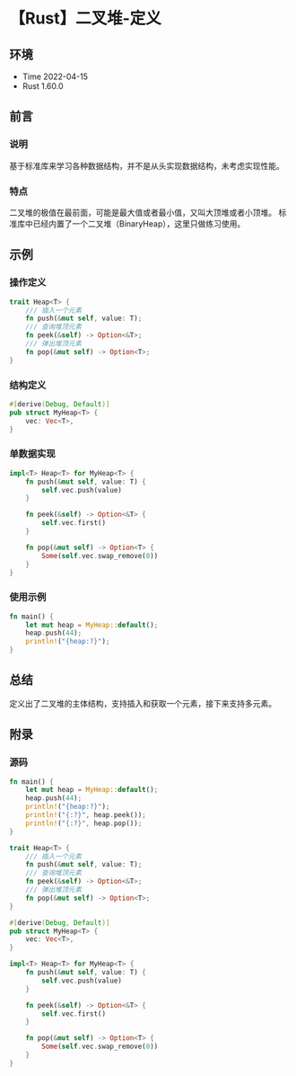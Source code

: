 # 【Rust】二叉堆-定义

## 环境

- Time 2022-04-15
- Rust 1.60.0

## 前言

### 说明

基于标准库来学习各种数据结构，并不是从头实现数据结构，未考虑实现性能。

### 特点

二叉堆的极值在最前面，可能是最大值或者最小值，又叫大顶堆或者小顶堆。
标准库中已经内置了一个二叉堆（BinaryHeap），这里只做练习使用。

## 示例

### 操作定义

```rust
trait Heap<T> {
    /// 插入一个元素
    fn push(&mut self, value: T);
    /// 查询堆顶元素
    fn peek(&self) -> Option<&T>;
    /// 弹出堆顶元素
    fn pop(&mut self) -> Option<T>;
}
```

### 结构定义

```rust
#[derive(Debug, Default)]
pub struct MyHeap<T> {
    vec: Vec<T>,
}
```

### 单数据实现

```rust
impl<T> Heap<T> for MyHeap<T> {
    fn push(&mut self, value: T) {
        self.vec.push(value)
    }

    fn peek(&self) -> Option<&T> {
        self.vec.first()
    }

    fn pop(&mut self) -> Option<T> {
        Some(self.vec.swap_remove(0))
    }
}
```

### 使用示例

```rust
fn main() {
    let mut heap = MyHeap::default();
    heap.push(44);
    println!("{heap:?}");
}
```

## 总结

定义出了二叉堆的主体结构，支持插入和获取一个元素，接下来支持多元素。

## 附录

### 源码

```rust
fn main() {
    let mut heap = MyHeap::default();
    heap.push(44);
    println!("{heap:?}");
    println!("{:?}", heap.peek());
    println!("{:?}", heap.pop());
}

trait Heap<T> {
    /// 插入一个元素
    fn push(&mut self, value: T);
    /// 查询堆顶元素
    fn peek(&self) -> Option<&T>;
    /// 弹出堆顶元素
    fn pop(&mut self) -> Option<T>;
}

#[derive(Debug, Default)]
pub struct MyHeap<T> {
    vec: Vec<T>,
}

impl<T> Heap<T> for MyHeap<T> {
    fn push(&mut self, value: T) {
        self.vec.push(value)
    }

    fn peek(&self) -> Option<&T> {
        self.vec.first()
    }

    fn pop(&mut self) -> Option<T> {
        Some(self.vec.swap_remove(0))
    }
}
```
